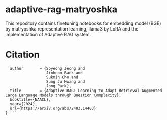 # adaptive-rag-matryoshka
This repository contains finetuning notebooks for embedding model (BGE) by matryoshka representation learning, llama3 by LoRA and the implementation of Adaptive RAG system.
# Citation

``` @inproceedings{jeong2024adaptiverag,
  author       = {Soyeong Jeong and
                  Jinheon Baek and
                  Sukmin Cho and
                  Sung Ju Hwang and
                  Jong Park},
  title        = {Adaptive-RAG: Learning to Adapt Retrieval-Augmented Large Language Models through Question Complexity},
  booktitle={NAACL},
  year={2024},
  url={https://arxiv.org/abs/2403.14403}
} ``` 
